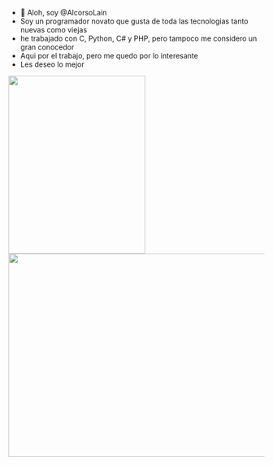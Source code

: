 - 👋 Aloh, soy @AlcorsoLain
- Soy un programador novato que gusta de toda las tecnologias tanto nuevas como viejas
- he trabajado con C, Python, C# y PHP, pero tampoco me considero un gran conocedor
- Aqui por el trabajo, pero me quedo por lo interesante
- Les deseo lo mejor
<img src="https://bl6pap003files.storage.live.com/y4my5upuKhpSSeI-ujE9DUqJ5jO6onARNyOCu3SKa-43_w9lzSxT8MsKxH4ltVmFtGmSkdcrRJilO1TlywO41fT2k1I744z7a9SwzG9yiyYh6SttJ-lzxwOZiGIvRfyI7i2XVA8vzYQgLQEWtMygCb3YQTgtnbf-4Rhl7ufBjM4urrFeE37Agp8cnRMRjH9SZPr?width=269&height=350&cropmode=none" width="269" height="350" />
<img src="https://bl6pap003files.storage.live.com/y4m6FQCOXPxfrCcenWObznsR7Py6d3qqPsp1kHH_HDVGDrHiOfJxWD4AEOceMu96rcac-Ix4iDtBDwOEIcl-kYGCYHL0two4vBQgCVXwPOcClt9BQcqn2wKuMCZRcRABJDujwMnilpLvsRsBx3bmFbDBoBIoLU3IE1Cv15_1tTErdg9ASxSM5ZowdIJ5WjcxGXB?width=640&height=400&cropmode=none" width="640" height="400" />
